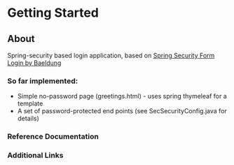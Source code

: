 # Getting Started

## About

Spring-security based login application, based on 
[Spring Security Form Login by Baeldung](https://www.baeldung.com/spring-security-login)

### So far implemented:
 * Simple no-password page (greetings.html) - uses spring thymeleaf for a template
 * A set of password-protected end points (see SecSecurityConfig.java for details)


### Reference Documentation


### Additional Links

